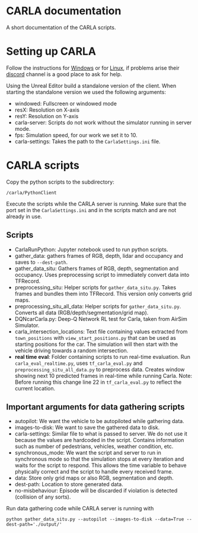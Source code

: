 # CARLA documentation
A short documentation of the CARLA scripts.

# Setting up CARLA
Follow the instructions for [Windows](https://carla.readthedocs.io/en/latest/how_to_build_on_windows/) or for [Linux](https://carla.readthedocs.io/en/latest/how_to_build_on_linux/), if problems arise their [discord](https://discordapp.com/invite/8kqACuC) channel is a good place to ask for help.

Using the Unreal Editor build a standalone version of the client. When starting the standalone version we used the following arguments:

  - windowed: Fullscreen or windowed mode
  - resX: Resolution on X-axis
  - resY: Resolution on Y-axis
  - carla-server: Scripts do not work without the simulator running in server mode.
  - fps: Simulation speed, for our work we set it to 10.
  - carla-settings: Takes the path to the `CarlaSettings.ini` file.

# CARLA scripts
Copy the python scripts to the subdirectory:
```
/carla/PythonClient
```
Execute the scripts while the CARLA server is running. Make sure that the port set in the `CarlaSettings.ini` and in the scripts match and are not already in use.

## Scripts
  - CarlaRunPython: Jupyter notebook used to run python scripts.
  - gather_data: gathers frames of RGB, depth, lidar and occupancy and saves to `--dest-path`.
  - gather_data_situ: Gathers frames of RGB, depth, segmentation and occupancy. Uses preprocessing script to immediately convert data into TFRecord.
  - preprocessing_situ: Helper scripts for `gather_data_situ.py`. Takes frames and bundles them into TFRecord. This version only converts grid maps.
  - preprocessing_situ_all_data: Helper scripts for `gather_data_situ.py`. Converts all data (RGB/depth/segmentation/grid map).
  - DQNcarCarla.py: Deep-Q Network RL test for Carla, taken from AirSim Simulator.
  - carla_intersection_locations: Text file containing values extracted from `town_positions` with `view_start_positions.py` that can be used as starting positions for the car. The simulation will then start with the vehicle driving towards a random intersection.
  - **real time eval**: Folder containing scripts to run real-time evaluation. Run `carla_eval_realtime.py`, uses `tf_carla_eval.py` and `preprocessing_situ_all_data.py` to preprocess data. Creates window showing next 10 predicted frames in real-time while running Carla. Note: Before running this change line 22 in `tf_carla_eval.py` to reflect the current location.

## Important arguments for data gathering scripts
  - autopilot: We want the vehicle to be autopiloted while gathering data.
  - images-to-disk: We want to save the gathered data to disk.
  - carla-settings: Similar file to what is passed to server. We do not use it because the values are hardcoded in the script. Contains information such as number of pedestrians, vehicles, weather condition, etc.
  - synchronous_mode: We want the script and server to run in synchronous mode so that the simulation stops at every iteration and waits for the script to respond. This allows the time variable to behave physically correct and the script to handle every received frame.
  - data: Store only grid maps or also RGB, segmentation and depth.
  - dest-path: Location to store generated data.
  - no-misbehaviour: Episode will be discarded if violation is detected (collision of any sorts).

Run data gathering code while CARLA server is running with
```
python gather_data_situ.py --autopilot --images-to-disk --data=True --dest-path='./output/'
```
